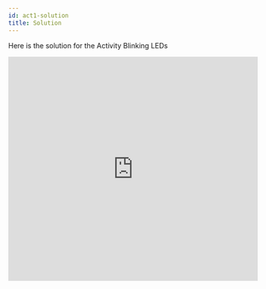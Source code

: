 ```yaml
---
id: act1-solution
title: Solution
---
```


Here is the solution for the Activity Blinking LEDs

<iframe width="100%" height="453" src="https://www.tinkercad.com/embed/8S3Q2eiXb6h?editbtn=1" frameborder="0" marginwidth="0" marginheight="0" scrolling="no"></iframe>